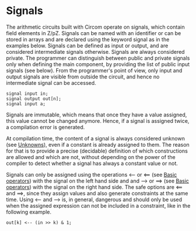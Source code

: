 # Signals

The arithmetic circuits built with Circom operate on signals, which contain field elements in Z/pZ. Signals can be named with an identifier or can be stored in arrays and are declared using the keyword signal as in the examples below. Signals can be defined as input or output, and are considered intermediate signals otherwise. Signals are always considered private. The programmer can distinguish between public and private signals only when defining the main component, by providing the list of public input signals \(see below\). From the programmer's point of view, only input and output signals are visible from outside the circuit, and hence no intermediate signal can be accessed.

```text
signal input in;
signal output out[n];
signal input a;
```

Signals are immutable, which means that once they have a value assigned, this value cannot be changed anymore. Hence, if a signal is assigned twice, a compilation error is generated.

At compilation time, the content of a signal is always considered unknown \(see [Unknowns](../unknowns.md)\), even if a constant is already assigned to them. The reason for that is to provide a precise \(decidable\) definition of which constructions are allowed and which are not, without depending on the power of the compiler to detect whether a signal has always a constant value or not.

Signals can only be assigned using the operations &lt;-- or &lt;== \(see [Basic operators](../common-programming-concepts/basic-operators.md)\) with the signal on the left hand side and and --&gt; or ==&gt; \(see [Basic operators](../common-programming-concepts/basic-operators.md)\) with the signal on the right hand side. The safe options are &lt;== and ==&gt;, since they assign values and also generate constraints at the same time. Using &lt;-- and --&gt; is, in general, dangerous and should only be used when the assigned expression can not be included in a constraint, like in the following example.

```text
out[k] <-- (in >> k) & 1;
```

